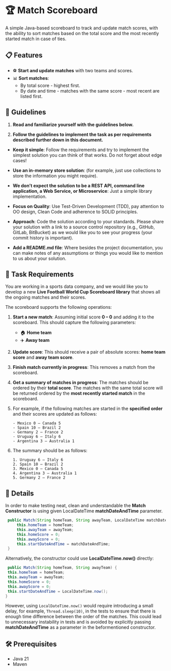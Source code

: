 # 🏆 Match Scoreboard

A simple Java-based scoreboard to track and update match scores, with the ability to sort matches based on the 
total score and the most recently started match in case of ties.

## 📋 Features

- ⚽ **Start and update matches** with two teams and scores.
- 📊 **Sort matches**:
    - By total score - highest first.
    - By date and time - matches with the same score - most recent are listed first.

## 📜 Guidelines
1. **Read and familiarize yourself with the guidelines below.**

2. **Follow the guidelines to implement the task as per requirements described further down in this document.**

- **Keep it simple**: Follow the requirements and try to implement the simplest solution you can think of that 
works. Do not forget about edge cases!

- **Use an in-memory store solution**: (for example, just use collections to store the information you might require).

- **We don’t expect the solution to be a REST API, command line application, a Web Service, or Microservice**: 
Just a simple library implementation.

- **Focus on Quality**: Use Test-Driven Development (TDD), pay attention to OO design, Clean Code and adherence 
to SOLID principles.

- **Approach**: Code the solution according to your standards. Please share your solution with a link to a 
source control repository (e.g., GitHub, GitLab, BitBucket) as we would like you to see your progress 
(your commit history is important).

- **Add a README.md file**: Where besides the project documentation, you can make notes of any assumptions or 
things you would like to mention to us about your solution.


## 📝 Task Requirements

You are working in a sports data company, and we would like you to develop a new **Live Football World 
Cup Scoreboard library** that shows all the ongoing matches and their scores.

The scoreboard supports the following operations:

1. **Start a new match**: Assuming initial score **0 – 0** and adding it to the scoreboard. This should 
capture the following parameters:
    - 🏠 **Home team**
    - ✈️ **Away team**

2. **Update score**: This should receive a pair of absolute scores: **home team score** and **away team score**.

3. **Finish match currently in progress**: This removes a match from the scoreboard.

4. **Get a summary of matches in progress**: The matches should be ordered by their **total score**. 
The matches with the same total score will be returned ordered by the **most recently started match** 
in the scoreboard.

5. For example, if the following matches are started in the **specified order** and their scores are 
updated as follows:
     ```
     - Mexico 0 – Canada 5
     - Spain 10 – Brazil 2
     - Germany 2 – France 2
     - Uruguay 6 – Italy 6
     - Argentina 3 – Australia 1
     ```

6. The summary should be as follows:
    ```
    1. Uruguay 6 – Italy 6
    2. Spain 10 – Brazil 2
    3. Mexico 0 – Canada 5
    4. Argentina 3 – Australia 1
    5. Germany 2 – France 2
    ```

## 🔎 Details
In order to make testing neat, clean and understandable the **Match Constructor** is using given 
LocalDateTime **matchDateAndTime** parameter.
   ```java  
    public Match(String homeTeam, String awayTeam, LocalDateTime matchDateAndTime) {
        this.homeTeam = homeTeam;
        this.awayTeam = awayTeam;
        this.homeScore = 0;
        this.awayScore = 0;
        this.startDateAndTime = matchDateAndTime;
    }
   ```

Alternatively, the constructor could use **LocalDateTime.now()** directly:
   ```java  
    public Match(String homeTeam, String awayTeam) {
    this.homeTeam = homeTeam;
    this.awayTeam = awayTeam;
    this.homeScore = 0;
    this.awayScore = 0;
    this.startDateAndTime = LocalDateTime.now();
}
   ```
However, using `LocalDateTime.now()` would require introducing a small delay, for example, `Thread.sleep(10)`, 
in the tests to ensure that there is enough time difference between the order of the matches. This could lead 
to unnecessary instability in tests and is avoided by explicitly passing **matchDateAndTime** as a parameter 
in the beformentioned constructor.


## 🛠 Prerequisites

- Java 21
- Maven